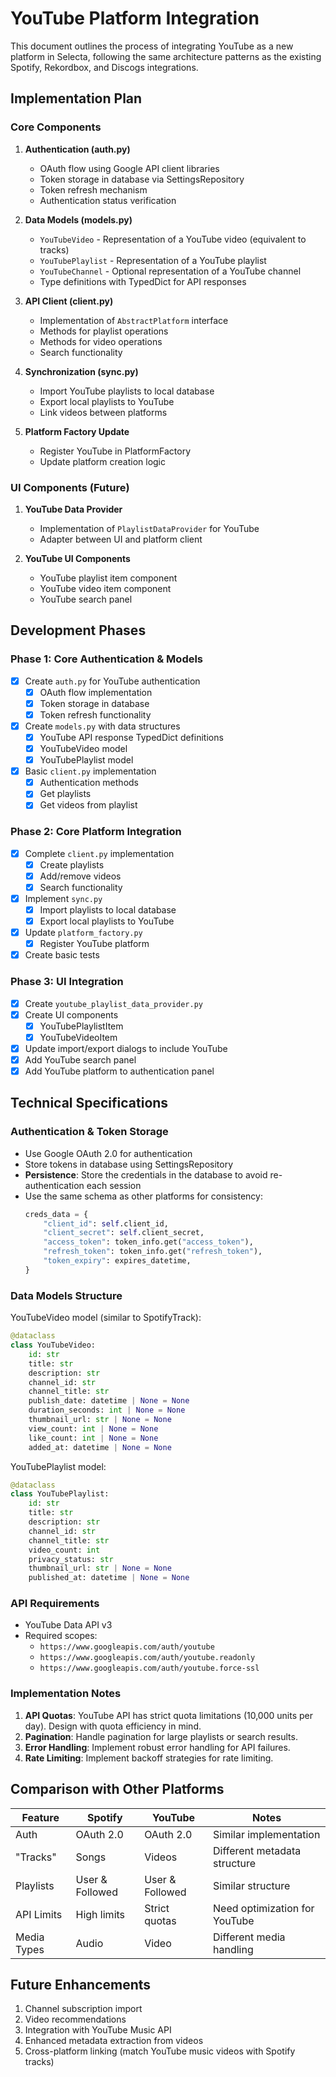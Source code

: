 # YouTube Platform Integration

This document outlines the process of integrating YouTube as a new platform in Selecta, following the same architecture patterns as the existing Spotify, Rekordbox, and Discogs integrations.

## Implementation Plan

### Core Components

1. **Authentication (auth.py)**
   - OAuth flow using Google API client libraries
   - Token storage in database via SettingsRepository
   - Token refresh mechanism
   - Authentication status verification

2. **Data Models (models.py)**
   - `YouTubeVideo` - Representation of a YouTube video (equivalent to tracks)
   - `YouTubePlaylist` - Representation of a YouTube playlist
   - `YouTubeChannel` - Optional representation of a YouTube channel
   - Type definitions with TypedDict for API responses

3. **API Client (client.py)**
   - Implementation of `AbstractPlatform` interface
   - Methods for playlist operations
   - Methods for video operations
   - Search functionality

4. **Synchronization (sync.py)**
   - Import YouTube playlists to local database
   - Export local playlists to YouTube
   - Link videos between platforms

5. **Platform Factory Update**
   - Register YouTube in PlatformFactory
   - Update platform creation logic

### UI Components (Future)

1. **YouTube Data Provider**
   - Implementation of `PlaylistDataProvider` for YouTube
   - Adapter between UI and platform client

2. **YouTube UI Components**
   - YouTube playlist item component
   - YouTube video item component
   - YouTube search panel

## Development Phases

### Phase 1: Core Authentication & Models

- [x] Create `auth.py` for YouTube authentication
  - [x] OAuth flow implementation
  - [x] Token storage in database
  - [x] Token refresh functionality
- [x] Create `models.py` with data structures
  - [x] YouTube API response TypedDict definitions
  - [x] YouTubeVideo model
  - [x] YouTubePlaylist model
- [x] Basic `client.py` implementation
  - [x] Authentication methods
  - [x] Get playlists
  - [x] Get videos from playlist

### Phase 2: Core Platform Integration

- [x] Complete `client.py` implementation
  - [x] Create playlists
  - [x] Add/remove videos
  - [x] Search functionality
- [x] Implement `sync.py`
  - [x] Import playlists to local database
  - [x] Export local playlists to YouTube
- [x] Update `platform_factory.py`
  - [x] Register YouTube platform
- [x] Create basic tests

### Phase 3: UI Integration

- [x] Create `youtube_playlist_data_provider.py`
- [x] Create UI components
  - [x] YouTubePlaylistItem
  - [x] YouTubeVideoItem
- [x] Update import/export dialogs to include YouTube
- [x] Add YouTube search panel
- [x] Add YouTube platform to authentication panel

## Technical Specifications

### Authentication & Token Storage

- Use Google OAuth 2.0 for authentication
- Store tokens in database using SettingsRepository
- **Persistence**: Store the credentials in the database to avoid re-authentication each session
- Use the same schema as other platforms for consistency:
  ```python
  creds_data = {
      "client_id": self.client_id,
      "client_secret": self.client_secret,
      "access_token": token_info.get("access_token"),
      "refresh_token": token_info.get("refresh_token"),
      "token_expiry": expires_datetime,
  }
  ```

### Data Models Structure

YouTubeVideo model (similar to SpotifyTrack):
```python
@dataclass
class YouTubeVideo:
    id: str
    title: str
    description: str
    channel_id: str
    channel_title: str
    publish_date: datetime | None = None
    duration_seconds: int | None = None
    thumbnail_url: str | None = None
    view_count: int | None = None
    like_count: int | None = None
    added_at: datetime | None = None
```

YouTubePlaylist model:
```python
@dataclass
class YouTubePlaylist:
    id: str
    title: str
    description: str
    channel_id: str
    channel_title: str
    video_count: int
    privacy_status: str
    thumbnail_url: str | None = None
    published_at: datetime | None = None
```

### API Requirements

- YouTube Data API v3
- Required scopes:
  - `https://www.googleapis.com/auth/youtube`
  - `https://www.googleapis.com/auth/youtube.readonly`
  - `https://www.googleapis.com/auth/youtube.force-ssl`

### Implementation Notes

1. **API Quotas**: YouTube API has strict quota limitations (10,000 units per day). Design with quota efficiency in mind.
2. **Pagination**: Handle pagination for large playlists or search results.
3. **Error Handling**: Implement robust error handling for API failures.
4. **Rate Limiting**: Implement backoff strategies for rate limiting.

## Comparison with Other Platforms

| Feature | Spotify | YouTube | Notes |
|---------|---------|---------|-------|
| Auth    | OAuth 2.0 | OAuth 2.0 | Similar implementation |
| "Tracks" | Songs | Videos | Different metadata structure |
| Playlists | User & Followed | User & Followed | Similar structure |
| API Limits | High limits | Strict quotas | Need optimization for YouTube |
| Media Types | Audio | Video | Different media handling |

## Future Enhancements

1. Channel subscription import
2. Video recommendations
3. Integration with YouTube Music API
4. Enhanced metadata extraction from videos
5. Cross-platform linking (match YouTube music videos with Spotify tracks)
